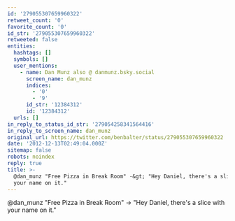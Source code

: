 ```yaml
---
id: '279055307659960322'
retweet_count: '0'
favorite_count: '0'
id_str: '279055307659960322'
retweeted: false
entities:
  hashtags: []
  symbols: []
  user_mentions:
    - name: Dan Munz also @ danmunz.bsky.social
      screen_name: dan_munz
      indices:
        - '0'
        - '9'
      id_str: '12384312'
      id: '12384312'
  urls: []
in_reply_to_status_id_str: '279054258341564416'
in_reply_to_screen_name: dan_munz
original_url: https://twitter.com/benbalter/status/279055307659960322
date: '2012-12-13T02:49:04.000Z'
sitemap: false
robots: noindex
reply: true
title: >-
  @dan_munz "Free Pizza in Break Room" -&gt; "Hey Daniel, there's a slice with
  your name on it."
---
```


@dan_munz "Free Pizza in Break Room" -&gt; "Hey Daniel, there's a slice with your name on it."